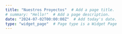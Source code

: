 ```yaml
---
title: "Nuestros Proyectos"  # Add a page title.
# summary: "Hello!"  # Add a page description.
date: "2024-07-02T00:00:00Z"  # Add today's date.
type: "widget_page"  # Page type is a Widget Page
---
```

